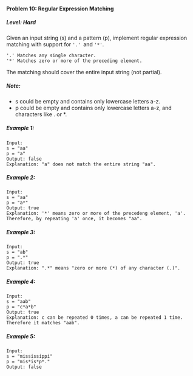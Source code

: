 #### Problem 10: Regular Expression Matching

##### Level: Hard

Given an input string (s) and a pattern (p), implement regular expression matching with support for ```'.' ```and ```'*'```.
```
'.' Matches any single character.
'*' Matches zero or more of the preceding element.
```
The matching should cover the entire input string (not partial).

##### Note:

* s could be empty and contains only lowercase letters a-z.
* p could be empty and contains only lowercase letters a-z, and characters like . or *.

##### Example 1:
```
Input:
s = "aa"
p = "a"
Output: false
Explanation: "a" does not match the entire string "aa".
```
##### Example 2:
```
Input:
s = "aa"
p = "a*"
Output: true
Explanation: '*' means zero or more of the precedeng element, 'a'. Therefore, by repeating 'a' once, it becomes "aa".
```
##### Example 3:
```
Input:
s = "ab"
p = ".*"
Output: true
Explanation: ".*" means "zero or more (*) of any character (.)".
```
##### Example 4:
```
Input:
s = "aab"
p = "c*a*b"
Output: true
Explanation: c can be repeated 0 times, a can be repeated 1 time. Therefore it matches "aab".
```
##### Example 5:
```
Input:
s = "mississippi"
p = "mis*is*p*."
Output: false
```
